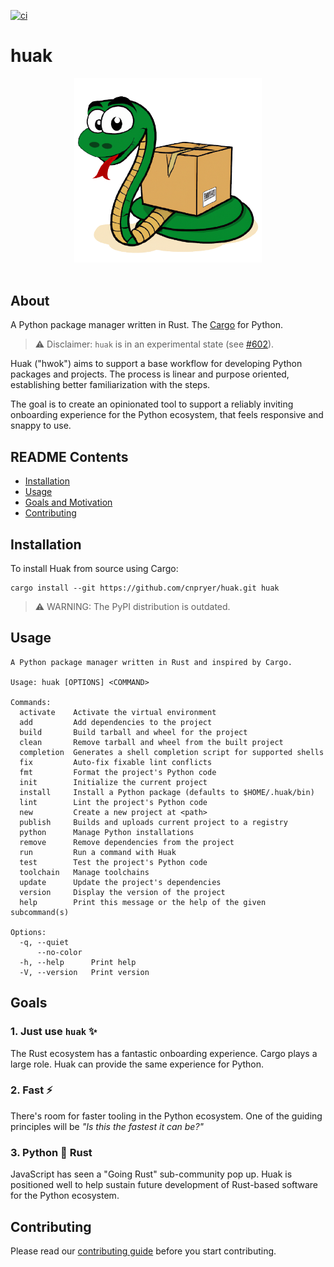 
<!-- [![pypi-release](https://img.shields.io/pypi/v/huak.svg)](https://pypi.org/project/huak/) -->
[![ci](https://github.com/cnpryer/huak/actions/workflows/ci.yaml/badge.svg)](https://github.com/cnpryer/huak/actions/workflows/ci.yaml)

# huak

<div align="center">

<img src="https://raw.githubusercontent.com/cnpryer/huak/master/docs/assets/img/logo.png" alt="Huak logo" width="300" role="img"/>

</div>

<br>

## About

A Python package manager written in Rust. The [Cargo](https://github.com/rust-lang/cargo) for Python.

> ⚠️ Disclaimer: `huak` is in an experimental state (see [#602](https://github.com/cnpryer/huak/issues/602)).

Huak ("hwok") aims to support a base workflow for developing Python packages and projects. The process is linear and purpose oriented, establishing better familiarization with the steps.

The goal is to create an opinionated tool to support a reliably inviting onboarding experience for the Python ecosystem, that feels responsive and snappy to use.

## README Contents

- [Installation](#installation)
- [Usage](#usage)
- [Goals and Motivation](#goals)
- [Contributing](#contributing)

## Installation


To install Huak from source using Cargo:

```
cargo install --git https://github.com/cnpryer/huak.git huak
```

> ⚠️ WARNING: The PyPI distribution is outdated.

## Usage

```console
A Python package manager written in Rust and inspired by Cargo.

Usage: huak [OPTIONS] <COMMAND>

Commands:
  activate    Activate the virtual environment
  add         Add dependencies to the project
  build       Build tarball and wheel for the project
  clean       Remove tarball and wheel from the built project
  completion  Generates a shell completion script for supported shells
  fix         Auto-fix fixable lint conflicts
  fmt         Format the project's Python code
  init        Initialize the current project
  install     Install a Python package (defaults to $HOME/.huak/bin)
  lint        Lint the project's Python code
  new         Create a new project at <path>
  publish     Builds and uploads current project to a registry
  python      Manage Python installations
  remove      Remove dependencies from the project
  run         Run a command with Huak
  test        Test the project's Python code
  toolchain   Manage toolchains
  update      Update the project's dependencies
  version     Display the version of the project
  help        Print this message or the help of the given subcommand(s)

Options:
  -q, --quiet     
      --no-color  
  -h, --help      Print help
  -V, --version   Print version
```

## Goals

### 1. Just use `huak` ✨

The Rust ecosystem has a fantastic onboarding experience. Cargo plays a large role. Huak can provide the same experience for Python.

### 2. Fast ⚡️

There's room for faster tooling in the Python ecosystem. One of the guiding principles will be *"Is this the fastest it can be?"*

### 3. Python 🤝 Rust

JavaScript has seen a "Going Rust" sub-community pop up. Huak is positioned well to help sustain future development of Rust-based software for the Python ecosystem.

## Contributing

Please read our [contributing guide](/docs/CONTRIBUTING.md) before you start contributing.
